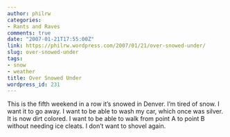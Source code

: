 ```yaml
---
author: philrw
categories:
- Rants and Raves
comments: true
date: "2007-01-21T17:55:00Z"
link: https://philrw.wordpress.com/2007/01/21/over-snowed-under/
slug: over-snowed-under
tags:
- snow
- weather
title: Over Snowed Under
wordpress_id: 231
---
```


This is the fifth weekend in a row it’s snowed in Denver. I’m tired of snow. I want it to go away. I want to be able to wash my car, which once was silver. It is now dirt colored. I want to be able to walk from point A to point B without needing ice cleats. I don’t want to shovel again.
